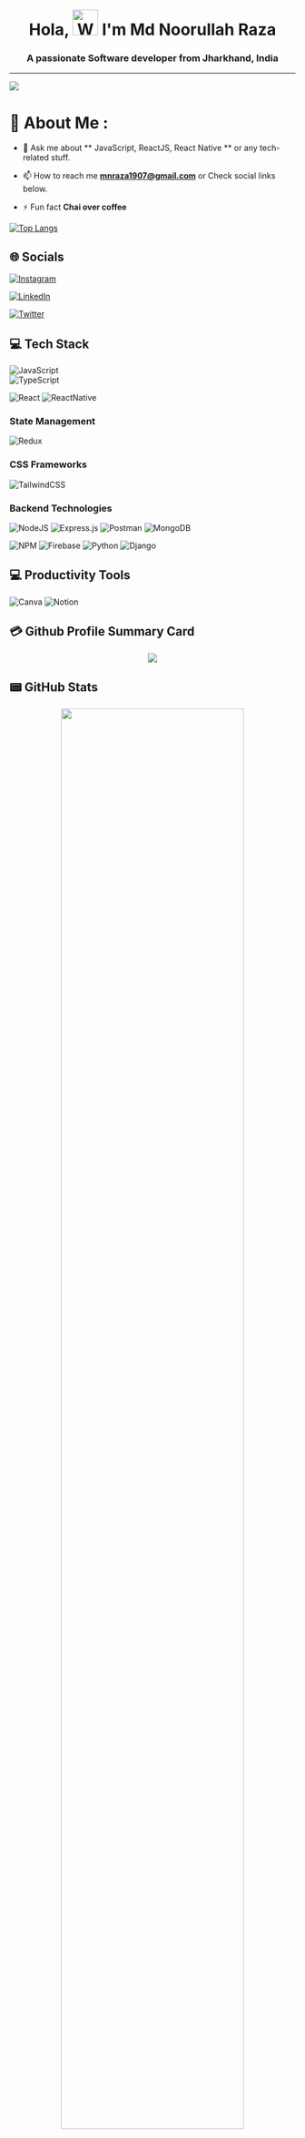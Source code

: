 <h1 align="center"> Hola, <img src="https://raw.githubusercontent.com/nixin72/nixin72/master/wave.gif" 
         alt="Waving hand animated gif"
         height="45"
         width="45" /> I'm Md Noorullah Raza</h1>
	 <h3 align="center">A passionate Software developer from <span style="font-weight:bold;"> Jharkhand, India </span></h3>

---
[![](https://visitcount.itsvg.in/api?id=mnraza-dev&icon=0&color=1)](https://visitcount.itsvg.in)

# 💫 About Me :

- 💬 Ask me about ** JavaScript, ReactJS, React Native  ** or any tech-related stuff.


- 📫 How to reach me **mnraza1907@gmail.com** or Check social links below.

- ⚡ Fun fact **Chai over coffee**

[![Top Langs](https://github-readme-stats.vercel.app/api/top-langs/?username=mnraza-dev&layout=donut&theme=dark#gh-dark-mode-only)](https://github.com/mnraza-dev/github-readme-stats)


## 🌐 Socials
[![Instagram](https://img.shields.io/badge/Instagram-E4405F?style=for-the-badge&logo=instagram&logoColor=white)](https://instagram.com/mnraza_)

[![LinkedIn](https://img.shields.io/badge/LinkedIn-0077B5?style=for-the-badge&logo=linkedin&logoColor=white)](https://linkedin.com/in/mnraza19) 

[![Twitter](https://img.shields.io/twitter/follow/mdnoorullahraza?logo=Twitter&style=for-the-badge)](https://x.com/mnraza1907)

## 💻 Tech Stack
![JavaScript](https://img.shields.io/badge/javascript-%23323330.svg?style=for-the-badge&logo=javascript&logoColor=%23F7DF1E)  
![TypeScript](https://img.shields.io/badge/typescript-%23007ACC.svg?style=for-the-badge&logo=typescript&logoColor=white) 

![React](https://img.shields.io/badge/react-%2320232a.svg?style=for-the-badge&logo=react&logoColor=%2361DAFB) 
![ReactNative](https://img.shields.io/badge/reactnative-%2320232a.svg?style=for-the-badge&logo=react&logoColor=%2361DAFB)
###  State Management 
![Redux](https://img.shields.io/badge/redux-%23593d88.svg?style=for-the-badge&logo=redux&logoColor=white) 

###  CSS Frameworks  
![TailwindCSS](https://img.shields.io/badge/tailwindcss-%2338B2AC.svg?style=for-the-badge&logo=tailwind-css&logoColor=white) 

### Backend Technologies
![NodeJS](https://img.shields.io/badge/node.js-6DA55F?style=for-the-badge&logo=node.js&logoColor=white)
![Express.js](https://img.shields.io/badge/express.js-%23404d59.svg?style=for-the-badge&logo=express&logoColor=%2361DAFB)
![Postman](https://img.shields.io/badge/Postman-FF6C37?style=for-the-badge&logo=postman&logoColor=white)
![MongoDB](https://img.shields.io/badge/MongoDB-%234ea94b.svg?style=for-the-badge&logo=mongodb&logoColor=white) 

![NPM](https://img.shields.io/badge/NPM-%23000000.svg?style=for-the-badge&logo=npm&logoColor=white) 
![Firebase](https://img.shields.io/badge/firebase-%23039BE5.svg?style=for-the-badge&logo=firebase) 
![Python](https://img.shields.io/badge/python-3670A0?style=for-the-badge&logo=python&logoColor=ffdd54) 
![Django](https://img.shields.io/badge/django-%23092E20.svg?style=for-the-badge&logo=django&logoColor=white) 

## 💻 Productivity Tools
![Canva](https://img.shields.io/badge/Canva-%2300C4CC.svg?style=for-the-badge&logo=Canva&logoColor=white)
![Notion](https://img.shields.io/badge/Notion-%23000000.svg?style=for-the-badge&logo=notion&logoColor=white) 

## 💳 Github Profile Summary Card
<p align="center">
  <img src="https://github-profile-summary-cards.vercel.app/api/cards/profile-details?username=mnraza-dev&theme=dark#gh-dark-mode-only"/>
	
</p>

## 📟 GitHub Stats

<p align="center">
	  <img width="80%" src="https://github-readme-stats.vercel.app/api?username=mnraza-dev&hide=contribsprs](https://github-readme-stats.vercel.app/api?username=mnraza-dev&show=reviews,discussions_started,discussions_answered,prs_merged,prs_merged_percentage&show_icons=true&theme=dark#gh-dark-mode-only)](https://github.com/mnraza-dev/github-readme-stats#gh-dark-mode-only)"/>
	<img width="80%" src="https://github-readme-streak-stats.herokuapp.com/?user=mnraza-dev&theme=dark#gh-dark-mode-only" />
</p>

### ✍️Random Dev Quote
![](https://quotes-github-readme.vercel.app/api?type=horizontal&theme=vue)

---
[![](https://visitcount.itsvg.in/api?id=mnraza-dev&icon=0&color=1)](https://visitcount.itsvg.in)

<div align="center">

### Show some ❤️ by starring some of the repositories!

</div>

